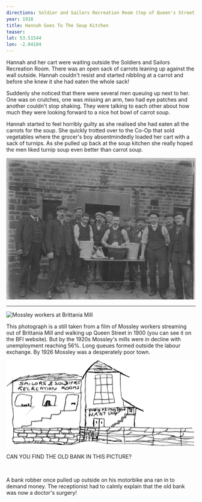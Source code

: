 ```yaml
---
directions: Soldier and Sailors Recreation Room (top of Queen's Street)
year: 1918
title: Hannah Goes To The Soup Kitchen
teaser:
lat: 53.51544
lon: -2.04104
---
```

Hannah and her cart were waiting outside the Soldiers and Sailors Recreation Room. There was an open sack of carrots leaning up against the wall outside. Hannah couldn't resist and started nibbling at a carrot and before she knew it she had eaten the whole sack!

Suddenly she noticed that there were several men queuing up next to her. One was on crutches, one was missing an arm, two had eye patches and another couldn't stop shaking. They were talking to each other about how much they were looking forward to a nice hot bowl of carrot soup.

Hannah started to feel horribly guilty as she realised she had eaten all the carrots for the soup. She quickly trotted over to the Co-Op that sold vegetables where the grocer's boy absentmindedly loaded her cart with a sack of turnips. As she pulled up back at the soup kitchen she really hoped the men liked turnip soup even better than carrot soup.

![Soup kitchen](/images/stops/horse/Trail_Horse_7.png)

---

![Mossley workers at Brittania Mill]()

This photograph is a still taken from a film of Mossley workers streaming out of Brittania Mill and walking up Queen Street in 1900 (you can see it on the BFI website). But by the 1920s Mossley's mills were in decline with unemployment reaching 56%. Long queues formed outside the labour exchange. By 1926 Mossley was a desperately poor town.

![](/images/stops/horse/Trail_Horse_7c.png)

CAN YOU FIND THE OLD BANK IN THIS PICTURE?

![]()

A bank robber once pulled up outside on his motorbike ana ran in to demand money. The receptionist had to calmly explain that the old bank was now a doctor's surgery!
